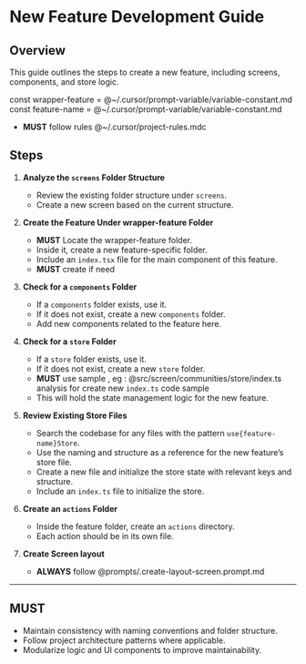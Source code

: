 # New Feature Development Guide

## Overview

This guide outlines the steps to create a new feature, including screens, components, and store logic.

const wrapper-feature = @~/.cursor/prompt-variable/variable-constant.md
const feature-name = @~/.cursor/prompt-variable/variable-constant.md

- **MUST** follow rules @~/.cursor/project-rules.mdc

## Steps

1. **Analyze the `screens` Folder Structure**

   - Review the existing folder structure under `screens`.
   - Create a new screen based on the current structure.

2. **Create the Feature Under wrapper-feature Folder**

   - **MUST** Locate the wrapper-feature folder.
   - Inside it, create a new feature-specific folder.
   - Include an `index.tsx` file for the main component of this feature.
   - **MUST** create if need

3. **Check for a `components` Folder**

   - If a `components` folder exists, use it.
   - If it does not exist, create a new `components` folder.
   - Add new components related to the feature here.

4. **Check for a `store` Folder**

   - If a `store` folder exists, use it.
   - If it does not exist, create a new `store` folder.
   - **MUST** use sample , eg : @src/screen/communities/store/index.ts analysis for create new `index.ts` code sample
   - This will hold the state management logic for the new feature.

5. **Review Existing Store Files**

   - Search the codebase for any files with the pattern `use{feature-name}Store`.
   - Use the naming and structure as a reference for the new feature’s store file.
   - Create a new file and initialize the store state with relevant keys and structure.
   - Include an `index.ts` file to initialize the store.

6. **Create an `actions` Folder**

   - Inside the feature folder, create an `actions` directory.
   - Each action should be in its own file.

7. **Create Screen layout**
   - **ALWAYS** follow @prompts/.create-layout-screen.prompt.md

---

## MUST

- Maintain consistency with naming conventions and folder structure.
- Follow project architecture patterns where applicable.
- Modularize logic and UI components to improve maintainability.
